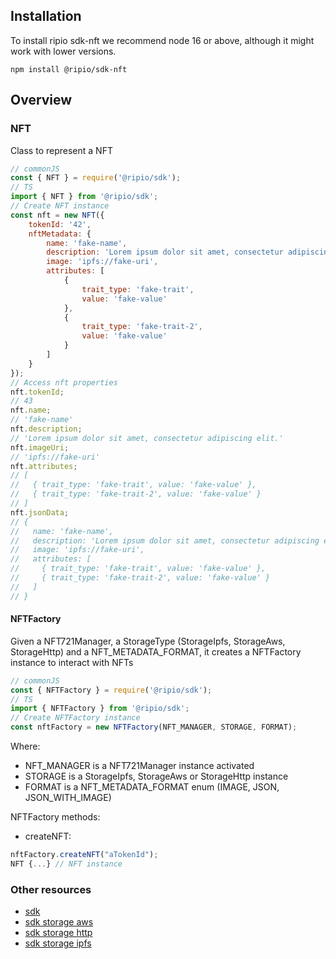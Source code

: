 ## Installation

To install ripio sdk-nft we recommend node 16 or above, although it might work with lower versions.

```
npm install @ripio/sdk-nft
```

## Overview

### NFT

Class to represent a NFT

```javascript
// commonJS
const { NFT } = require('@ripio/sdk');
// TS
import { NFT } from '@ripio/sdk';
// Create NFT instance
const nft = new NFT({
    tokenId: '42',
    nftMetadata: {
        name: 'fake-name',
        description: 'Lorem ipsum dolor sit amet, consectetur adipiscing elit.',
        image: 'ipfs://fake-uri',
        attributes: [
            {
                trait_type: 'fake-trait',
                value: 'fake-value'
            },
            {
                trait_type: 'fake-trait-2',
                value: 'fake-value'
            }
        ]
    }
});
// Access nft properties
nft.tokenId;
// 43
nft.name;
// 'fake-name'
nft.description;
// 'Lorem ipsum dolor sit amet, consectetur adipiscing elit.'
nft.imageUri;
// 'ipfs://fake-uri'
nft.attributes;
// [
//   { trait_type: 'fake-trait', value: 'fake-value' },
//   { trait_type: 'fake-trait-2', value: 'fake-value' }
// ]
nft.jsonData;
// {
//   name: 'fake-name',
//   description: 'Lorem ipsum dolor sit amet, consectetur adipiscing elit.',
//   image: 'ipfs://fake-uri',
//   attributes: [
//     { trait_type: 'fake-trait', value: 'fake-value' },
//     { trait_type: 'fake-trait-2', value: 'fake-value' }
//   ]
// }
```

#### NFTFactory

Given a NFT721Manager, a StorageType (StorageIpfs, StorageAws, StorageHttp) and a NFT_METADATA_FORMAT, it creates a NFTFactory instance to interact with NFTs

```javascript
// commonJS
const { NFTFactory } = require('@ripio/sdk');
// TS
import { NFTFactory } from '@ripio/sdk';
// Create NFTFactory instance
const nftFactory = new NFTFactory(NFT_MANAGER, STORAGE, FORMAT);
```

Where:

- NFT_MANAGER is a NFT721Manager instance activated
- STORAGE is a StorageIpfs, StorageAws or StorageHttp instance
- FORMAT is a NFT_METADATA_FORMAT enum (IMAGE, JSON, JSON_WITH_IMAGE)

NFTFactory methods:

- createNFT:

```javascript
nftFactory.createNFT("aTokenId");
NFT {...} // NFT instance
```

### Other resources

- [sdk](https://ripio.github.io/sdkjs/sdk)
- [sdk storage aws](https://ripio.github.io/sdkjs/sdk-storage-aws)
- [sdk storage http](https://ripio.github.io/sdkjs/sdk-storage-http)
- [sdk storage ipfs](https://ripio.github.io/sdkjs/sdk-storage-ipfs)
